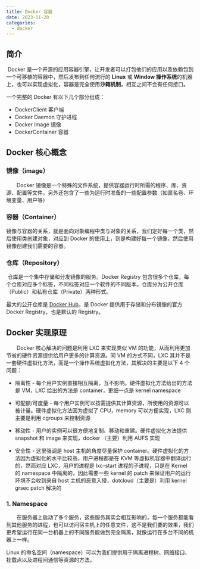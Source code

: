 ```yaml
---
title: Docker 容器
date: 2023-11-20
categories:
  - docker
---
```


## 简介
​	Docker 是一个开源的应用容器引擎，让开发者可以打包他们的应用以及依赖包到一个可移植的容器中，然后发布到任何流行的 **Linux** 或 **Window 操作系统**的机器上，也可以实现虚拟化，容器是完全使用**沙箱机制**，相互之间不会有任何接口。

一个完整的 Docker 有以下几个部分组成：
- DockerClient 客户端
- Docker Daemon 守护进程
- Docker Image 镜像
- DockerContainer 容器

## Docker 核心概念
### 镜像（image）
&emsp;&emsp;Docker 镜像是一个特殊的文件系统，提供容器运行时所需的程序、库、资源、配置等文件，另外还包含了一些为运行时准备的一些配置参数（如匿名卷、环境变量、用户等）

### 容器（Container）
​	镜像与容器的关系，就是面向对象编程中类与对象的关系，我们定好每一个类，然后使用类创建对象，对应到 Docker 的使用上，则是构建好每一个镜像，然后使用镜像创建我们需要的容器。

### 仓库（Repository）
​	仓库是一个集中存储和分发镜像的服务。Docker Registry 包含很多个仓库，每个仓库对应多个标签，不同标签对应一个软件的不同版本。仓库分为公开仓库（Public）和私有仓库（Private）两种形式。


最大的公开仓库是 [Docker Hub](https://hub.docker.com/)，是 Docker 提供用于存储和分布镜像的官方 Docker Registry，也是默认的 Registry。



## Docker 实现原理

&emsp;&emsp;Docker 核心解决的问题是利用 LXC 来实现类似 VM 的功能，从而利用更加节省的硬件资源提供给用户更多的计算资源。同 VM 的方式不同，LXC 其并不是一套硬件虚拟化方法，而是一个操作系统虚拟化方法，其解决的主要是以下 4 个问题：

- 隔离性 - 每个用户实例直接相互隔离，互不影响。硬件虚拟化方法给出的方法是 VM，LXC 给出的方法是 container，更细一点是 kernel namespace

- 可配额/可度量 - 每个用户实例可以按需提供其计算资源，所使用的资源可以被计量。硬件虚拟化方法因为虚拟了 CPU，memory 可以方便实现，LXC 则主要是利用 cgroups 来控制资源
- 移动性 - 用户的实例可以很方便地复制、移动和重建。硬件虚拟化方法提供 snapshot 和 image 来实现，docker （主要）利用 AUFS 实现
- 安全性 - 这里强调是 host 主机的角度尽量保护 container。硬件虚拟化的方法因为虚拟化的水平比较高，用户进程都是在 KVM 等虚拟机容器中翻译运行的，然而对应 LXC，用户的进程是 lxc-start 进程的子进程，只是在 Kernel 的 namespace 中隔离的，因此需要一些 kernel 的 patch 来保证用户的运行环境不会收到来自 host 主机的恶意入侵，dotcloud（主要是）利用 kernel grsec patch 解决的



### 1. Namespace

&emsp;&emsp;在服务器上启动了多个服务，这些服务其实会相互影响的，每一个服务都能看到其他服务的进程，也可以访问宿主机上的任意文件，这不是我们要的效果，我们更希望运行在同一台机器上的不同服务能做到完全隔离，就像运行在多台不同的机器上一样。



Linux 的命名空间（namespace）可以为我们提供用于隔离进程树、网络接口、挂载点以及进程间通信等资源的方法。